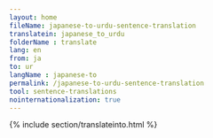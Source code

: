 ```yaml
---
layout: home
fileName: japanese-to-urdu-sentence-translation
translatein: japanese_to_urdu
folderName : translate
lang: en
from: ja
to: ur
langName : japanese-to
permalink: /japanese-to-urdu-sentence-translation
tool: sentence-translations
nointernationalization: true
---
```

{% include section/translateinto.html %}
